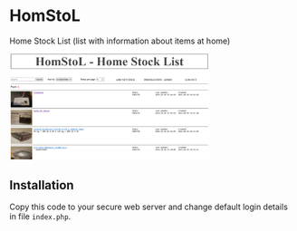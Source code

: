 # HomStoL
Home Stock List (list with information about items at home)
<br>
<img src="homstol.png" alt="HomStoL" width="70%" height="70%" style="display: inline-block;">

## Installation
Copy this code to your secure web server and change default login details in file `index.php`.
